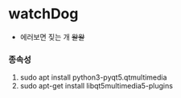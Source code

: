 # watchDog

* 에러보면 짖는 개 ~~왈왈~~

### 종속성
  1. sudo apt install python3-pyqt5.qtmultimedia
  2. sudo apt-get install libqt5multimedia5-plugins

